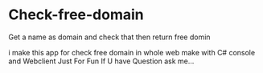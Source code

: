 # Check-free-domain
Get a name as domain and check that then return free domin

i make this app for check free domain in whole web
make with C# console and Webclient
Just For Fun 
If U have Question ask me...
